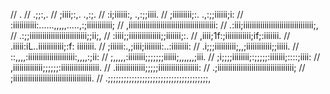 // .
// .;;:,.
// ;iiii;:,. .,:;.
// :i;iiiiii:, .,:;;iiii.
// ;iiiiiiiii;:. .,:;;iiiiii;i:
// :iiiiiiiiiii:......,,,,,.....,:;iiiiiiiiiiii;
// ,iiiiiiiiiiiiiiiiiiiiiiiiiiiiiiiiiiiiiiiii:
// .:iii;iiiiiiiiiiiiiiiiiiiiiiiiiiiiiiiii;,
// .:;;iiiiiiiiiiiiiiiiiiiiiiiiiii;;ii;,
// :iiii;;iiiiiiiiiiiiiii;;iiiiiii;:.
// ,iiii;1f:;iiiiiiiiiiii;if;:iiiiiii.
// .iiiii:iL..iiiiiiiiiiii;:f: iiiiiiii.
// ;iiiiii:.,;iiii;iiiiiiii:..:iiiiiiii:
// .i;;;iiiiiiiiii;,,;iiiiiiiiiiii;;iiiii.
// ::,,,,:iiiiiiiiiiiiiiiiiiiiii:,,,,:;ii:
// ;,,,,,:iiiiiiii;;;;;;;iiiiii;,,,,,,;iii.
// ;i;;;;iiiiiiii;:;;;;;:iiiiiii;::::;iiii:
// ,iiiiiiiiiiiiii;;;;;;:iiiiiiiiiiiiiiiiii.
// .iiiiiiiiiiiiii;;;;;iiiiiiiiiiiiiiiiiii:
// .;iiiiiiiiiiiiiiiiiiiiiiiiiiiiiiiiiiii;
// ;iiiiiiiiiiiiiiiiiiiiiiiiiiiiiiiiiiiii.
// .;;;;;;;;;;;;;;;;;;;;;;;;;;;;;;;;;;;;;;,

